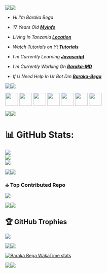 <a><img src='https://i.imgur.com/LyHic3i.gif'/></a><a><img src='https://i.imgur.com/LyHic3i.gif'/></a>


- *Hi I'm* *Baraka Bega*

- *17 Years Old **[Myinfo](https://linktr.ee/baraka_bega)***

- *Living In Tanzania **[Location](https://www.google.com/url?sa=t&source=web&rct=j&opi=89978449&url=https://www.google.com/maps/%3Fq%3DDar%2520es%2520Salaam,%2BNone%2BTanzania&ved=2ahUKEwi6y-yvhJ2JAxULhP0HHehaHsAQFnoECB0QAQ&usg=AOvVaw3islFcMCnoPrvTh-YwUoEV)***
   
- *Watch Tutorials on Yt **[Tutorials](https://www.youtube.com/@baraka_bega)***

- *I'm Currently Learning **[Javascript](https://javascript.info)***
 
- *I'm Currently Working On **[Baraka-MD](https://github.com/Kingbega/BARAKA-MD)***

- *If U Need Help In Ur Bot Dm **[Baraka-Bega](https://wa.me//255762190568)***

<a><img src='https://i.imgur.com/LyHic3i.gif'/></a><a><img src='https://i.imgur.com/LyHic3i.gif'/></a>


<a href="mailto:barakachachabega@gmail.com"><img height="40" src="https://cdn.icon-icons.com/icons2/730/PNG/512/gmail_icon-icons.com_62758.png"></a>
<a href="https://paypal.me/baraka_bega"><img height="40" src="https://cdn.icon-icons.com/icons2/730/PNG/512/paypal_icon-icons.com_62759.png"></a>
<a href="https://www.instagram.com/baraka_bega"><img height="40" src="https://cdn.icon-icons.com/icons2/1211/PNG/512/1491580635-yumminkysocialmedia26_83102.png"></a>
<a href="https://youtube.com/@baraka_bega"><img height="40" src="https://cdn.icon-icons.com/icons2/1211/PNG/512/1491580651-yumminkysocialmedia28_83061.png"></a>
<a href="https://www.facebook.com/baraka_bega"><img height="40" src="https://cdn.icon-icons.com/icons2/2429/PNG/512/facebook_logo_icon_147291.png"></a>
<a href="https://wa.me/255762190568"><img height="40" src="https://cdn.icon-icons.com/icons2/3132/PNG/512/whatsapp_social_network_communication_message_interaction_icon_192287.png"></a>
<a href="https://www.tiktok.com/@baraka_bega"><img height="40" src="https://cdn.icon-icons.com/icons2/2972/PNG/512/tiktok_logo_icon_186896.png"></a>

<a><img src='https://i.imgur.com/LyHic3i.gif'/></a><a><img src='https://i.imgur.com/LyHic3i.gif'/></a>



# 📊 GitHub Stats:
![](https://github-readme-stats.vercel.app/api?username=Kingbega&theme=shadow_green&hide_border=true&include_all_commits=false&count_private=false)<br/>
![](https://github-readme-streak-stats.herokuapp.com/?user=Kingbega&theme=shadow_green&hide_border=true)<br/>
![](https://github-readme-stats.vercel.app/api/top-langs/?username=Kingbega&theme=shadow_green&hide_border=true&include_all_commits=false&count_private=false&layout=compact)

<a><img src='https://i.imgur.com/LyHic3i.gif'/></a><a><img src='https://i.imgur.com/LyHic3i.gif'/></a>

### 🔝 Top Contributed Repo
![](https://github-contributor-stats.vercel.app/api?username=Kingbega&limit=5&theme=dark&combine_all_yearly_contributions=true)

<a><img src='https://i.imgur.com/LyHic3i.gif'/></a><a><img src='https://i.imgur.com/LyHic3i.gif'/></a>

## 🏆 GitHub Trophies
![](https://github-profile-trophy.vercel.app/?username=Kingbega&theme=shadow_green&no-frame=true&no-bg=true&margin-w=4)

<a><img src='https://i.imgur.com/LyHic3i.gif'/></a><a><img src='https://i.imgur.com/LyHic3i.gif'/></a>

[![Baraka Bega WakaTime stats](https://github-readme-stats.vercel.app/api/wakatime?username=ffflabs)](https://github.com/Kingbega)


<a><img src='https://i.imgur.com/LyHic3i.gif'/></a><a><img src='https://i.imgur.com/LyHic3i.gif'/></a>
